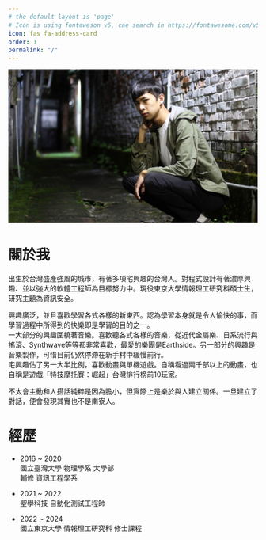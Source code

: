 ```yaml
---
# the default layout is 'page'
# Icon is using fontaweson v5, cae search in https://fontawesome.com/v5/search
icon: fas fa-address-card
order: 1
permalink: "/"
---
```



![image](/assets/img/樂器行結束.jpeg)

# 關於我
出生於台灣盛產強風的城市，有著多項宅興趣的台灣人。對程式設計有著濃厚興趣、並以強大的軟體工程師為目標努力中。現役東京大學情報理工研究科碩士生，研究主題為資訊安全。

興趣廣泛，並且喜歡學習各式各樣的新東西。認為學習本身就是令人愉快的事，而學習過程中所得到的快樂即是學習的目的之一。<br>
一大部分的興趣圍繞著音樂。喜歡聽各式各樣的音樂，從近代金屬樂、日系流行與搖滾、Synthwave等等都非常喜歡，最愛的樂團是Earthside。另一部分的興趣是音樂製作，可惜目前仍然停滯在新手村中緩慢前行。<br>
宅興趣佔了另一大半比例，喜歡動畫與單機遊戲。自稱看過兩千部以上的動畫，也自稱是遊戲「特技摩托賽：崛起」台灣排行榜前10玩家。

不太會主動和人搭話純粹是因為膽小，但實際上是樂於與人建立關係。一旦建立了對話，便會發現其實也不是南寮人。

# 經歷

* 2016 ~ 2020<br/>
國立臺灣大學 物理學系 大學部<br/>
輔修 資訊工程學系

* 2021 ~ 2022<br/>
聖學科技 自動化測試工程師

* 2022 ~ 2024<br/>
國立東京大學 情報理工研究科 修士課程

<!-- # Projects -->

<!-- # CV -->
